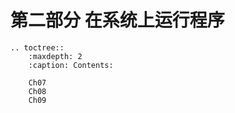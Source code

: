 # 第二部分 在系统上运行程序

```eval_rst
.. toctree::
    :maxdepth: 2
    :caption: Contents:
    
    Ch07
    Ch08
    Ch09
```

